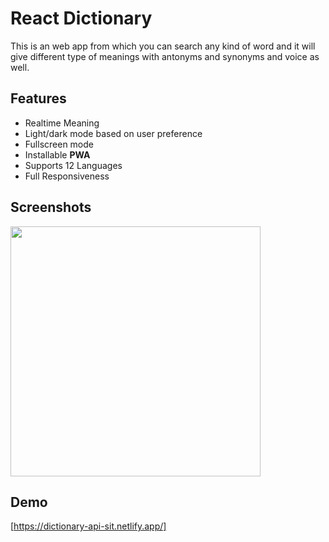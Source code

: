 
# React Dictionary

This is an web app from which you can search any kind of word and it will give different type of meanings with antonyms and synonyms and voice as well.


## Features

- Realtime Meaning
- Light/dark mode based on user preference
- Fullscreen mode
- Installable **PWA**
- Supports 12 Languages
- Full Responsiveness

  

  
## Screenshots

<p>
  <img width="400" src="https://i.imgur.com/ulzwmbx.png"/>
</p>

  ## Demo
  [https://dictionary-api-sit.netlify.app/]
